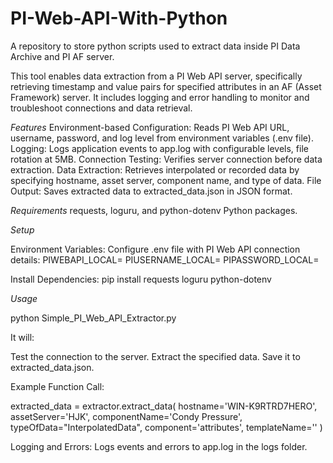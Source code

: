 # PI-Web-API-With-Python
A repository to store python scripts used to extract data inside PI Data Archive and PI AF server.

This tool enables data extraction from a PI Web API server, specifically retrieving timestamp and value pairs for specified attributes in an AF (Asset Framework) server. It includes logging and error handling to monitor and troubleshoot connections and data retrieval.

*Features*
Environment-based Configuration: Reads PI Web API URL, username, password, and log level from environment variables (.env file).
Logging: Logs application events to app.log with configurable levels, file rotation at 5MB.
Connection Testing: Verifies server connection before data extraction.
Data Extraction: Retrieves interpolated or recorded data by specifying hostname, asset server, component name, and type of data.
File Output: Saves extracted data to extracted_data.json in JSON format.

*Requirements*
requests, loguru, and python-dotenv Python packages.

*Setup*

Environment Variables: Configure .env file with PI Web API connection details:
PIWEBAPI_LOCAL=<PI Web API URL>
PIUSERNAME_LOCAL=<Username>
PIPASSWORD_LOCAL=<Password>

Install Dependencies:
pip install requests loguru python-dotenv

*Usage*

python Simple_PI_Web_API_Extractor.py

It will:

Test the connection to the server.
Extract the specified data.
Save it to extracted_data.json.

Example Function Call:

extracted_data = extractor.extract_data(
    hostname='WIN-K9RTRD7HERO', 
    assetServer='HJK', 
    componentName='Condy Pressure', 
    typeOfData="InterpolatedData", 
    component='attributes', 
    templateName=''
)

Logging and Errors: Logs events and errors to app.log in the logs folder.
